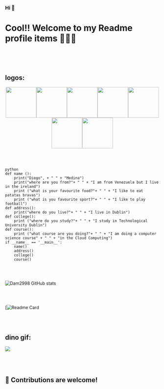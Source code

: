 ### Hi  👋
# Cool!! Welcome to my Readme profile items :tada::tada::tada:

<br>
<br>
<br>

## logos:
<p align="center">
  <img src="https://media3.giphy.com/media/ln7z2eWriiQAllfVcn/200w.webp" width="100"><img src="https://i.giphy.com/media/LMt9638dO8dftAjtco/200.webp" width="100"><img src="https://i.giphy.com/media/eNAsjO55tPbgaor7ma/200w.webp" width="100"><img src="https://i.giphy.com/media/VgGthkhUvGgOit7Y9i/200.webp" width="100"><img src="https://media3.giphy.com/media/kdFc8fubgS31b8DsVu/giphy.webp" width="100"><img src="https://i.giphy.com/media/KzJkzjggfGN5Py6nkT/200.webp" width="100"><img src="https://i.giphy.com/media/IdyAQJVN2kVPNUrojM/200.webp" width="100">
</p>
<br>
<br>   


```
python 
def name ():
    print("Diego", + " " + "Medina")
    print("where are you from?"+ " " + "I am from Venezuela but I live in the ireland")
    print ("what is your favourite food?"+ " " + "I like to eat patatas bravas")
    print ("what is you favourite sport?"+ " " + "I like to play football")
def address():
    print("where do you live?"+ " " + "I live in Dublin")
def college():
    print ("where do you study?"+ " " + "I study in Technological University Dublin")
def course():
    print ("what course are you doing?"+ " " + "I am doing a computer science course" + " " + "in the Cloud Computing")
if __name__ == '__main__':
    name()
    address()
    college()
    course()
```
<br>
<br>   

![Dam2998 GitHub stats](https://github-readme-stats.vercel.app/api?username=Dm2998&theme=radical&show_icons=true)

<br>
<br>   

[![Readme Card](https://github-readme-stats.vercel.app/api/pin/?username=Dm2998&repo=github-readme-stats)

<br>
<br>



## dino gif:
 <img align="center" src="https://github.com/saadeghi/saadeghi/blob/master/dino.gif" />
<br>
<br> 

<br>
<br>   

## :sparkling_heart: Contributions are welcome!



<!--
**Dm2998/Dm2998** is a ✨ _special_ ✨ repository because its `README.md` (this file) appears on your GitHub profile.
